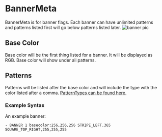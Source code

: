 # BannerMeta
BannerMeta is for banner flags. Each banner can have unlimited patterns and patterns listed first will go below patterns listed later. 
![banner pic](http://media-minecraftforum.cursecdn.com/attachments/14/153/635418493636559467.png)


## Base Color
Base color will be the first thing listed for a banner. It will be displayed as RGB. Base color will show under all patterns.


## Patterns
Patterns will be listed after the base color and will include the type with the color listed after a comma.
[PatternTypes can be found here.](https://hub.spigotmc.org/javadocs/spigot/org/bukkit/block/banner/PatternType.html)


### Example Syntax
An example banner:

`- BANNER 1 basecolor:256,256,256 STRIPE_LEFT,365 SQUARE_TOP_RIGHT,255,255,255`
